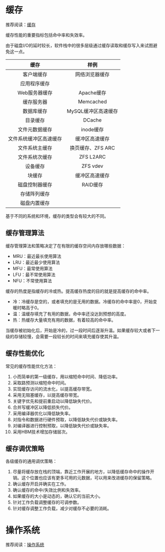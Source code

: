 # 缓存

推荐阅读：[缓存](https://blankspace.blog.csdn.net/article/details/115351358)

缓存性能的重要指标包括命中率和失效率。

由于磁盘I/O的延时较长，软件栈中的很多层级通过缓存读取和缓存写入来试图避免这一点。

| 缓存 | 样例 |
|:----:|:----:|
| 客户端缓存 | 网络浏览器缓存 |
| 应用程序缓存 |  |
| Web服务器缓存 | Apache缓存 |
| 缓存服务器 | Memcached |
| 数据库缓存 | MySQL缓冲区高速缓存 |
| 目录缓存 | DCache |
| 文件元数据缓存 | inode缓存 |
| 文件系统缓冲区高速缓存 | 缓冲区高速缓存 |
| 文件系统主缓存 | 换页缓存、ZFS ARC |
| 文件系统次缓存 | ZFS L2ARC |
| 设备缓存 | ZFS vdev |
| 块缓存 | 缓冲区高速缓存 |
| 磁盘控制器缓存 | RAID缓存 |
| 存储阵列缓存 |  |
| 磁盘内置缓存 |  |

基于不同的系统和环境，缓存的类型会有较大的不同。

## 缓存管理算法

缓存管理算法和策略决定了在有限的缓存空间内存放哪些数据：
- MRU：最近最长使用算法
- LRU：最近最少使用算法
- MFU：最常使用算法
- LFU：最不常使用算法
- NFU：不常使用算法

缓存的热度是指缓存的冷或热。提高缓存热度的目的就是提高缓存的命中率。
- 冷：冷缓存是空的，或者填充的是无用的数据。冷缓存的命中率是0，开始变暖时略高于0。
- 温：温缓存填充了有用的数据，命中率还没达到预想的高度。
- 热：热缓存大量填充有用的数据，有着较高的命中率。

当缓存被初始化后，开始是冷的，过一段时间后逐渐升温。如果缓存较大或者下一级的存储较慢，会需要一段较长的时间来填充缓存使其升温。

## 缓存性能优化

常见的缓存性能优化方法：
1. 小而简单的第一级缓存，用以缩短命中时间、降低功率。
2. 采取路预测以缩短命中时间。
3. 实现缓存访问的流水化，以提高缓存带宽。
4. 采用无阻塞缓存，以提高缓存带宽。
5. 关键字优先和提前重启动以降低缺失代价。
6. 合并写缓冲区以降低损失代价。
7. 采用编译器优化以降低缺失率。
8. 对指令和数据进行硬件预取，以降低缺失代价或缺失率。
9. 对编译器进行控制预取，以降低缺失代价或缺失率。
10. 采用HBM技术增加存储层次。

## 缓存调优策略

各级缓存的通用调优策略：
1. 尽量将缓存放在栈的顶端，靠近工作开展的地方，以降低缓存命中的操作开销。这个位置也应该有更多可用的元数据，可以用来改进缓存的保留策略。
2. 确认缓存开启并确实在工作。
3. 确认缓存的命中/失效比例和失效率。
4. 如果缓存的大小是动态的，确认它的当前大小。
5. 针对工作负载调整缓存的可调参数。
6. 针对缓存调整工作负载，减少对缓存不必要的消耗。

# 操作系统

推荐阅读：[操作系统](https://blankspace.blog.csdn.net/category_9500428.html)


